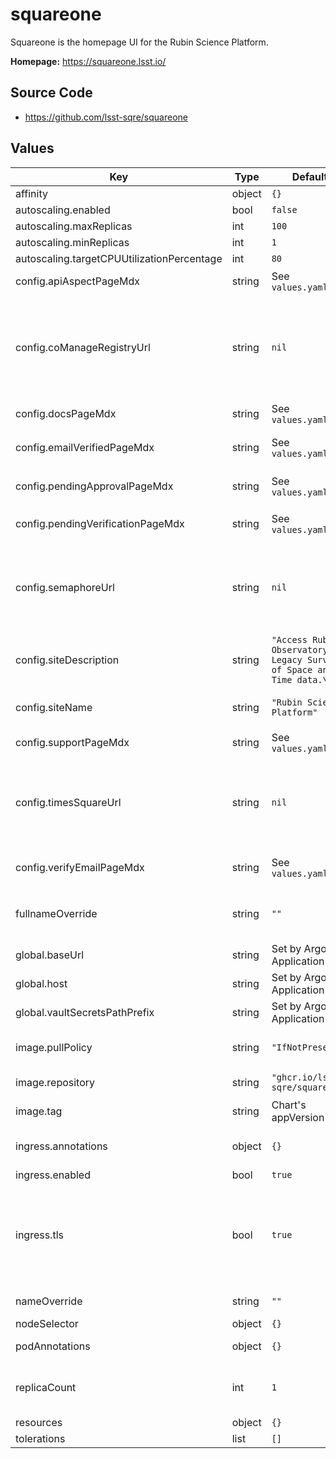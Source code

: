 # squareone

Squareone is the homepage UI for the Rubin Science Platform.

**Homepage:** <https://squareone.lsst.io/>

## Source Code

* <https://github.com/lsst-sqre/squareone>

## Values

| Key | Type | Default | Description |
|-----|------|---------|-------------|
| affinity | object | `{}` |  |
| autoscaling.enabled | bool | `false` |  |
| autoscaling.maxReplicas | int | `100` |  |
| autoscaling.minReplicas | int | `1` |  |
| autoscaling.targetCPUUtilizationPercentage | int | `80` |  |
| config.apiAspectPageMdx | string | See `values.yaml` | MDX content for the `/api-aspect` page |
| config.coManageRegistryUrl | string | `nil` | URL to the COmanage registry, if the environment uses COmanage for identity. @default null disables the COmanage integration |
| config.docsPageMdx | string | See `values.yaml` | MDX content for the `/docs` page |
| config.emailVerifiedPageMdx | string | See `values.yaml` | MDX content for the `/enrollment/thanks-for-verifying` page |
| config.pendingApprovalPageMdx | string | See `values.yaml` | MDX content for the `/enrollment/pending-approval` page |
| config.pendingVerificationPageMdx | string | See `values.yaml` | MDX content for the `/enrollment/pending-confirmation` |
| config.semaphoreUrl | string | `nil` | URL to the Semaphore (user notifications) API service. @default null disables the Semaphore integration |
| config.siteDescription | string | `"Access Rubin Observatory Legacy Survey of Space and Time data.\n"` | Site description, used in meta tags |
| config.siteName | string | `"Rubin Science Platform"` | Name of the site, used in the title and meta tags. |
| config.supportPageMdx | string | See `values.yaml` | MDX content for the `/support` page |
| config.timesSquareUrl | string | `nil` | URL to the Times Square (parameterized notebooks) API service. @default null disables the Times Square integration |
| config.verifyEmailPageMdx | string | See `values.yaml` | MDX content for the `/enrollment/thanks-for-signing-up` page |
| fullnameOverride | string | `""` | Overrides the full name for resources (includes the release name) |
| global.baseUrl | string | Set by Argo CD Application | Base URL for the environment |
| global.host | string | Set by Argo CD Application | Host name for ingress |
| global.vaultSecretsPathPrefix | string | Set by Argo CD Application | Base path for Vault secrets |
| image.pullPolicy | string | `"IfNotPresent"` | Image pull policy (tip: use Always for development) |
| image.repository | string | `"ghcr.io/lsst-sqre/squareone"` | Squareone Docker image repository |
| image.tag | string | Chart's appVersion | Overrides the image tag. |
| ingress.annotations | object | `{}` | Additional annotations to add to the ingress |
| ingress.enabled | bool | `true` | Enable ingress |
| ingress.tls | bool | `true` | Enable Let's Encrypt TLS management in this chart. This should be false if TLS is managed elsewhere, such as in an ingress-nginx app. |
| nameOverride | string | `""` | Overrides the base name for resources |
| nodeSelector | object | `{}` |  |
| podAnnotations | object | `{}` | Annotations for squareone pods |
| replicaCount | int | `1` | Number of squareone pods to run in the deployment. |
| resources | object | `{}` |  |
| tolerations | list | `[]` |  |

